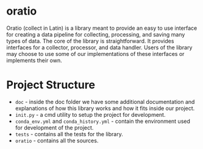 # oratio

Oratio (collect in Latin) is a library meant to provide an easy to use interface for creating a data pipeline for collecting, processing, and saving many types of data.
The core of the library is straightforward. It provides interfaces for a collector, processor, and data handler. Users of the library may choose to use some of our implementations of these interfaces or implements their own. 

# Project Structure

* `doc` - inside the doc folder we have some additional documentation and explanations of how this library works and how it fits inside our project.
* `init.py` - a cmd utility to setup the project for development.
* `conda_env.yml` and `conda_history.yml` - contain the environment used for development of the project.
* `tests` - contains all the tests for the library.
* `oratio` - contains all the sources.
